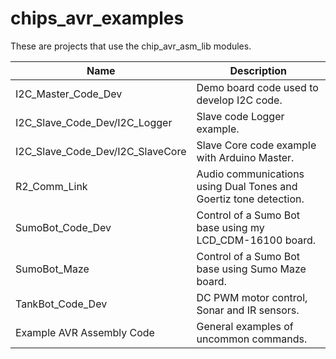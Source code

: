 chips_avr_examples
==================

These are projects that use the chip_avr_asm_lib modules.  

|        Name         | Description                                                |
|---------------------|------------------------------------------------------------|
|I2C_Master_Code_Dev | Demo board code used to develop I2C code.|
|I2C_Slave_Code_Dev/I2C_Logger | Slave code Logger example.|
|I2C_Slave_Code_Dev/I2C_SlaveCore | Slave Core code example with Arduino Master.|
|R2_Comm_Link | Audio communications using Dual Tones and Goertiz tone detection.|
|SumoBot_Code_Dev | Control of a Sumo Bot base using my LCD_CDM-16100 board.|
|SumoBot_Maze | Control of a Sumo Bot base using Sumo Maze board.|
|TankBot_Code_Dev | DC PWM motor control, Sonar and IR sensors.|
|Example AVR Assembly Code | General examples of uncommon commands.|
